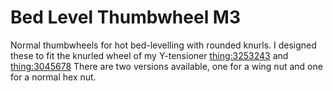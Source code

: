 Bed Level Thumbwheel M3
=======================

Normal thumbwheels for hot bed-levelling with rounded knurls. 
I designed these to fit the knurled wheel of my Y-tensioner [thing:3253243](https://www.thingiverse.com/thing:3253243) and [thing:3045678](https://www.thingiverse.com/thing:3045678)
There are two versions available, one for a wing nut and one for a normal hex nut.